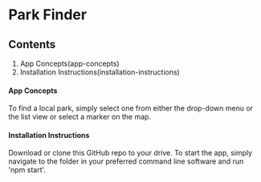 # Park Finder

## Contents

1. App Concepts(app-concepts)
2. Installation Instructions(installation-instructions)


#### App Concepts
To find a local park, simply select one from either the drop-down menu or the list view or select a marker on the map.

#### Installation Instructions

Download or clone this GitHub repo to your drive.
To start the app, simply navigate to the folder in your preferred command line software and run 'npm start'.

